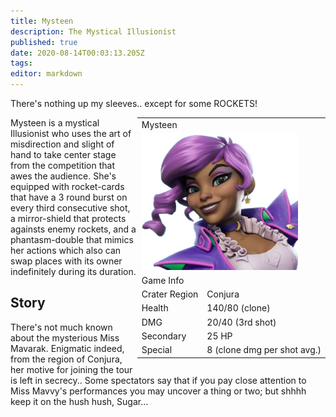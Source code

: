 ```yaml
---
title: Mysteen
description: The Mystical Illusionist
published: true
date: 2020-08-14T00:03:13.205Z
tags: 
editor: markdown
---
```


<div class="title-quote">There's nothing up my sleeves.. except for some ROCKETS!</div>
<div style="float: right;">
  <table class="infobox character">
    <tbody>
      <tr><td class="group charname" colspan="2">Mysteen</td></tr>
      <tr class="charimg"><td colspan="2"><img src="/mysteen-transparent.png" alt="mysteen-transparent.png" width="250px"></td></tr>
      <tr><td class="group" colspan="2">Game Info</td></tr>
      <tr class="charbody"><td class="charkey">Crater Region</td><td class="charvalue">Conjura</td></tr>
      <tr class="charbody"><td class="charkey">Health</td><td class="charvalue">140/80 (clone)</td></tr>
      <tr class="charbody"><td class="charkey">DMG</td><td class="charvalue">20/40 (3rd shot)</td></tr>
      <tr class="charbody"><td class="charkey">Secondary</td><td class="charvalue">25 HP</td></tr>
      <tr class="charbody"><td class="charkey">Special</td><td class="charvalue">8 (clone dmg per shot avg.)</td></tr>
    </tbody>
  </table>
</div>
<div>
  <p>Mysteen is a mystical Illusionist who uses the art of misdirection and slight of hand to take center stage from the competition that awes the audience. She's equipped with rocket-cards that have a 3 round burst on every third consecutive shot, a mirror-shield that protects againsts enemy rockets, and a phantasm-double that mimics her actions which also can swap places with its owner indefinitely during its duration.</p>
</div>
<div>
  <h2>Story</h2>
  <p>There's not much known about the mysterious Miss Mavarak. Enigmatic indeed, from the region of Conjura, her motive for joining the tour is left in secrecy.. Some spectators say that if you pay close attention to Miss Mavvy's performances you may uncover a thing or two; but shhhh keep it on the hush hush, Sugar...</p>
</div>
